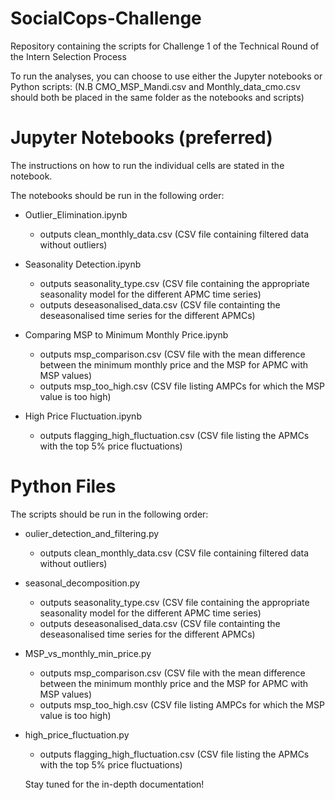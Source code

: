 # SocialCops-Challenge
Repository containing the scripts for Challenge 1 of the Technical Round of the Intern Selection Process

To run the analyses, you can choose to use either the Jupyter notebooks or Python scripts:
(N.B CMO_MSP_Mandi.csv and Monthly_data_cmo.csv should both be placed in the same folder as the notebooks and scripts)

# Jupyter Notebooks (preferred) #

The instructions on how to run the individual cells are stated in the notebook. 

The notebooks should be run in the following order:

* Outlier_Elimination.ipynb  
  * outputs clean_monthly_data.csv (CSV file containing filtered data without outliers)

* Seasonality Detection.ipynb 
  * outputs seasonality_type.csv (CSV file containing the appropriate seasonality model for the different APMC time series)
  * outputs deseasonalised_data.csv (CSV file containting the deseasonalised time series for the different APMCs)

* Comparing MSP to Minimum Monthly Price.ipynb 
  * outputs msp_comparison.csv (CSV file with the mean difference between the minimum monthly price and the MSP for APMC with MSP values) 
  * outputs msp_too_high.csv (CSV file listing AMPCs for which the MSP value is too high)
  
* High Price Fluctuation.ipynb
  * outputs flagging_high_fluctuation.csv (CSV file listing the APMCs with the top 5% price fluctuations)
  
 # Python Files #

The scripts should be run in the following order:

* oulier_detection_and_filtering.py  
  * outputs clean_monthly_data.csv (CSV file containing filtered data without outliers)

* seasonal_decomposition.py 
  * outputs seasonality_type.csv (CSV file containing the appropriate seasonality model for the different APMC time series)
  * outputs deseasonalised_data.csv (CSV file containting the deseasonalised time series for the different APMCs)

* MSP_vs_monthly_min_price.py 
  * outputs msp_comparison.csv (CSV file with the mean difference between the minimum monthly price and the MSP for APMC with MSP values) 
  * outputs msp_too_high.csv (CSV file listing AMPCs for which the MSP value is too high)
  
* high_price_fluctuation.py
  * outputs flagging_high_fluctuation.csv (CSV file listing the APMCs with the top 5% price fluctuations)
  
  
  
  
  Stay tuned for the in-depth documentation!
